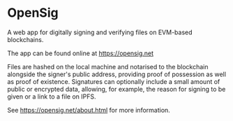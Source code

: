 # OpenSig

A web app for digitally signing and verifying files on EVM-based blockchains.  

The app can be found online at https://opensig.net

Files are hashed on the local machine and notarised to the blockchain alongside the signer's public address, providing proof of possession as well as proof of existence.  Signatures can optionally include a small amount of public or encrypted data, allowing, for example, the reason for signing to be given or a link to a file on IPFS.  

See https://opensig.net/about.html for more information.

